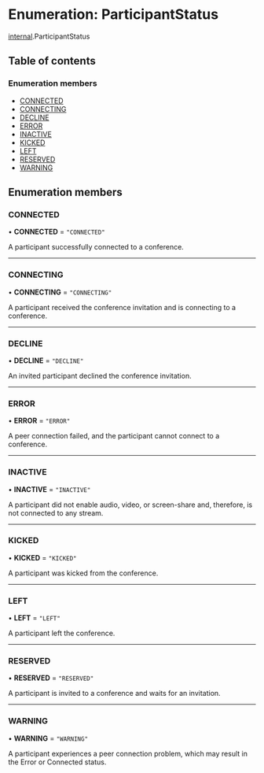 # Enumeration: ParticipantStatus

[internal](../modules/internal.md).ParticipantStatus

## Table of contents

### Enumeration members

- [CONNECTED](internal.ParticipantStatus.md#connected)
- [CONNECTING](internal.ParticipantStatus.md#connecting)
- [DECLINE](internal.ParticipantStatus.md#decline)
- [ERROR](internal.ParticipantStatus.md#error)
- [INACTIVE](internal.ParticipantStatus.md#inactive)
- [KICKED](internal.ParticipantStatus.md#kicked)
- [LEFT](internal.ParticipantStatus.md#left)
- [RESERVED](internal.ParticipantStatus.md#reserved)
- [WARNING](internal.ParticipantStatus.md#warning)

## Enumeration members

### CONNECTED

• **CONNECTED** = `"CONNECTED"`

A participant successfully connected to a conference.

___

### CONNECTING

• **CONNECTING** = `"CONNECTING"`

A participant received the conference invitation and is connecting to a conference.

___

### DECLINE

• **DECLINE** = `"DECLINE"`

An invited participant declined the conference invitation.

___

### ERROR

• **ERROR** = `"ERROR"`

A peer connection failed, and the participant cannot connect to a conference.

___

### INACTIVE

• **INACTIVE** = `"INACTIVE"`

A participant did not enable audio, video, or screen-share and, therefore, is not connected to any stream.

___

### KICKED

• **KICKED** = `"KICKED"`

A participant was kicked from the conference.

___

### LEFT

• **LEFT** = `"LEFT"`

A participant left the conference.

___

### RESERVED

• **RESERVED** = `"RESERVED"`

A participant is invited to a conference and waits for an invitation.

___

### WARNING

• **WARNING** = `"WARNING"`

A participant experiences a peer connection problem, which may result in the Error or Connected status.
